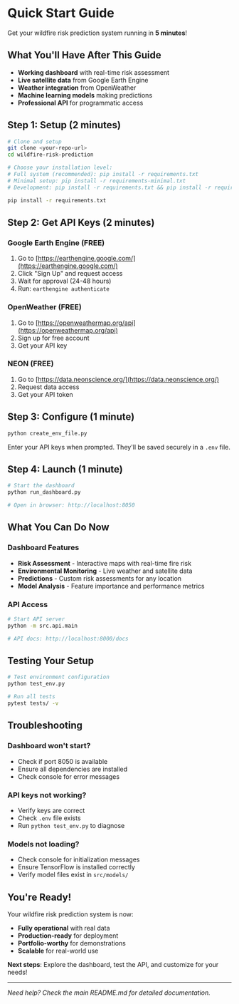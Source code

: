 # Quick Start Guide

Get your wildfire risk prediction system running in **5 minutes**!

## What You'll Have After This Guide

- **Working dashboard** with real-time risk assessment
- **Live satellite data** from Google Earth Engine
- **Weather integration** from OpenWeather
- **Machine learning models** making predictions
- **Professional API** for programmatic access

## Step 1: Setup (2 minutes)

```bash
# Clone and setup
git clone <your-repo-url>
cd wildfire-risk-prediction

# Choose your installation level:
# Full system (recommended): pip install -r requirements.txt
# Minimal setup: pip install -r requirements-minimal.txt
# Development: pip install -r requirements.txt && pip install -r requirements-dev.txt

pip install -r requirements.txt
```

## Step 2: Get API Keys (2 minutes)

### Google Earth Engine (FREE)
1. Go to [https://earthengine.google.com/](https://earthengine.google.com/)
2. Click "Sign Up" and request access
3. Wait for approval (24-48 hours)
4. Run: `earthengine authenticate`

### OpenWeather (FREE)
1. Go to [https://openweathermap.org/api](https://openweathermap.org/api)
2. Sign up for free account
3. Get your API key

### NEON (FREE)
1. Go to [https://data.neonscience.org/](https://data.neonscience.org/)
2. Request data access
3. Get your API token

## Step 3: Configure (1 minute)

```bash
python create_env_file.py
```

Enter your API keys when prompted. They'll be saved securely in a `.env` file.

## Step 4: Launch (1 minute)

```bash
# Start the dashboard
python run_dashboard.py

# Open in browser: http://localhost:8050
```

## What You Can Do Now

### Dashboard Features
- **Risk Assessment** - Interactive maps with real-time fire risk
- **Environmental Monitoring** - Live weather and satellite data
- **Predictions** - Custom risk assessments for any location
- **Model Analysis** - Feature importance and performance metrics

### API Access
```bash
# Start API server
python -m src.api.main

# API docs: http://localhost:8000/docs
```

## Testing Your Setup

```bash
# Test environment configuration
python test_env.py

# Run all tests
pytest tests/ -v
```

## Troubleshooting

### Dashboard won't start?
- Check if port 8050 is available
- Ensure all dependencies are installed
- Check console for error messages

### API keys not working?
- Verify keys are correct
- Check `.env` file exists
- Run `python test_env.py` to diagnose

### Models not loading?
- Check console for initialization messages
- Ensure TensorFlow is installed correctly
- Verify model files exist in `src/models/`

## You're Ready!

Your wildfire risk prediction system is now:
- **Fully operational** with real data
- **Production-ready** for deployment
- **Portfolio-worthy** for demonstrations
- **Scalable** for real-world use

**Next steps**: Explore the dashboard, test the API, and customize for your needs!

---

*Need help? Check the main README.md for detailed documentation.*
